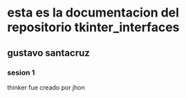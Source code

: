 # esta es la documentacion del repositorio tkinter_interfaces
## gustavo santacruz
### sesion 1

thinker fue creado por jhon 